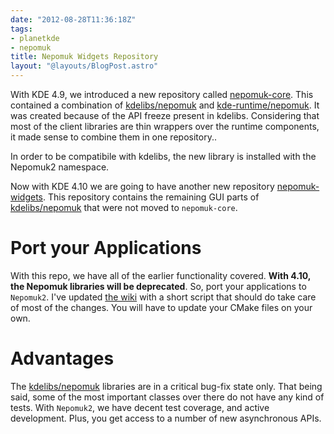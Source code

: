 ```yaml
---
date: "2012-08-28T11:36:18Z"
tags:
- planetkde
- nepomuk
title: Nepomuk Widgets Repository
layout: "@layouts/BlogPost.astro"
---
```


With KDE 4.9, we introduced a new repository called [nepomuk-core][].
This contained a combination of [kdelibs/nepomuk][] and
[kde-runtime/nepomuk][]. It was created because of the API freeze
present in kdelibs. Considering that most of the client libraries are
thin wrappers over the runtime components, it made sense to combine them
in one repository..

In order to be compatibile with kdelibs, the new library is installed
with the Nepomuk2 namespace.

Now with KDE 4.10 we are going to have another new repository
[nepomuk-widgets][]. This repository contains the remaining GUI parts of
[kdelibs/nepomuk][] that were not moved to `nepomuk-core`.

Port your Applications
======================

With this repo, we have all of the earlier functionality covered. **With
4.10, the Nepomuk libraries will be deprecated**. So, port your
applications to `Nepomuk2`. I've updated [the wiki][] with a short
script that should do take care of most of the changes. You will have to
update your CMake files on your own.

Advantages
==========

The [kdelibs/nepomuk][] libraries are in a critical bug-fix state only.
That being said, some of the most important classes over there do not
have any kind of tests. With `Nepomuk2`, we have decent test coverage,
and active development. Plus, you get access to a number of new
asynchronous APIs.

  [nepomuk-core]: https://projects.kde.org/projects/kde/kdelibs/nepomuk-core
  [kdelibs/nepomuk]: https://projects.kde.org/projects/kde/kdelibs/repository/revisions/master/show/nepomuk
  [kde-runtime/nepomuk]: https://projects.kde.org/projects/kde/kde-runtime/repository/revisions/master/show/nepomuk
  [nepomuk-widgets]: https://projects.kde.org/projects/kde/kdelibs/nepomuk-widgets
  [the wiki]: http://techbase.kde.org/Projects/Nepomuk/Nepomuk2Port
